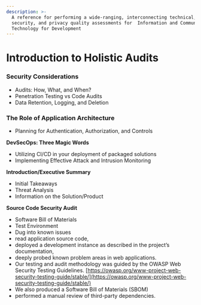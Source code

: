 ```yaml
---
description: >-
  A reference for performing a wide-ranging, interconnecting technical,
  security, and privacy quality assessments for  Information and Communications
  Technology for Development
---
```


# Introduction to Holistic Audits

### Security Considerations

* Audits: How, What, and When?
* Penetration Testing vs Code Audits
* Data Retention, Logging, and Deletion

### The Role of Application Architecture

* Planning for Authentication, Authorization, and Controls

**DevSecOps: Three Magic Words**

* Utilizing CI/CD in your deployment of packaged solutions
* Implementing Effective Attack and Intrusion Monitoring

**Introduction/Executive Summary**

* Initial Takeaways
* Threat Analysis
* Information on the Solution/Product&#x20;

**Source Code Security Audit**

* Software Bill of Materials
* Test Environment
* Dug into known issues
* read application source code,&#x20;
* deployed a development instance as described in the project’s documentation,&#x20;
* deeply probed known problem areas in web applications.&#x20;
* Our testing and audit methodology was guided by the OWASP Web Security Testing Guidelines. [https://owasp.org/www-project-web-security-testing-guide/stable/](https://owasp.org/www-project-web-security-testing-guide/stable/)
* We also produced a Software Bill of Materials (SBOM)&#x20;
* &#x20;performed a manual review of third-party dependencies.
